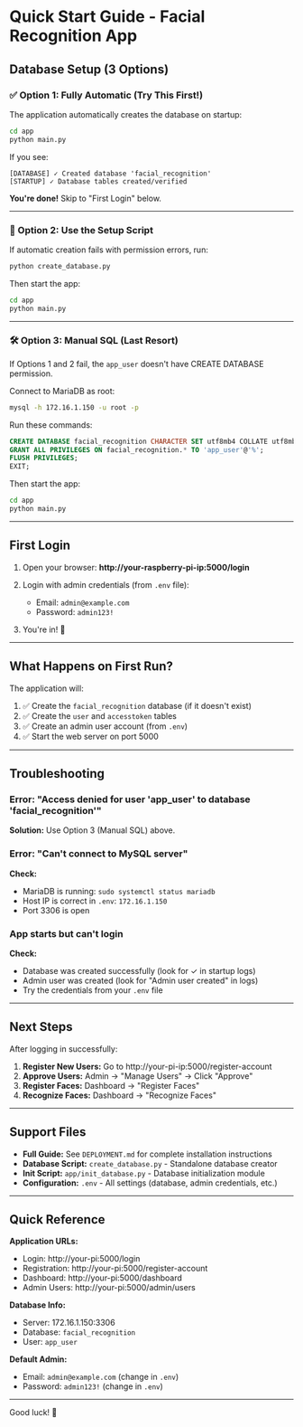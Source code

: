 # Quick Start Guide - Facial Recognition App

## Database Setup (3 Options)

### ✅ Option 1: Fully Automatic (Try This First!)

The application automatically creates the database on startup:

```bash
cd app
python main.py
```

If you see:
```
[DATABASE] ✓ Created database 'facial_recognition'
[STARTUP] ✓ Database tables created/verified
```

**You're done!** Skip to "First Login" below.

---

### 🔧 Option 2: Use the Setup Script

If automatic creation fails with permission errors, run:

```bash
python create_database.py
```

Then start the app:
```bash
cd app
python main.py
```

---

### 🛠️ Option 3: Manual SQL (Last Resort)

If Options 1 and 2 fail, the `app_user` doesn't have CREATE DATABASE permission.

Connect to MariaDB as root:
```bash
mysql -h 172.16.1.150 -u root -p
```

Run these commands:
```sql
CREATE DATABASE facial_recognition CHARACTER SET utf8mb4 COLLATE utf8mb4_unicode_ci;
GRANT ALL PRIVILEGES ON facial_recognition.* TO 'app_user'@'%';
FLUSH PRIVILEGES;
EXIT;
```

Then start the app:
```bash
cd app
python main.py
```

---

## First Login

1. Open your browser: **http://your-raspberry-pi-ip:5000/login**

2. Login with admin credentials (from `.env` file):
   - Email: `admin@example.com`
   - Password: `admin123!`

3. You're in! 🎉

---

## What Happens on First Run?

The application will:
1. ✅ Create the `facial_recognition` database (if it doesn't exist)
2. ✅ Create the `user` and `accesstoken` tables
3. ✅ Create an admin user account (from `.env`)
4. ✅ Start the web server on port 5000

---

## Troubleshooting

### Error: "Access denied for user 'app_user' to database 'facial_recognition'"

**Solution:** Use Option 3 (Manual SQL) above.

### Error: "Can't connect to MySQL server"

**Check:**
- MariaDB is running: `sudo systemctl status mariadb`
- Host IP is correct in `.env`: `172.16.1.150`
- Port 3306 is open

### App starts but can't login

**Check:**
- Database was created successfully (look for ✓ in startup logs)
- Admin user was created (look for "Admin user created" in logs)
- Try the credentials from your `.env` file

---

## Next Steps

After logging in successfully:

1. **Register New Users:** Go to http://your-pi-ip:5000/register-account
2. **Approve Users:** Admin → "Manage Users" → Click "Approve"
3. **Register Faces:** Dashboard → "Register Faces"
4. **Recognize Faces:** Dashboard → "Recognize Faces"

---

## Support Files

- **Full Guide:** See `DEPLOYMENT.md` for complete installation instructions
- **Database Script:** `create_database.py` - Standalone database creator
- **Init Script:** `app/init_database.py` - Database initialization module
- **Configuration:** `.env` - All settings (database, admin credentials, etc.)

---

## Quick Reference

**Application URLs:**
- Login: http://your-pi:5000/login
- Registration: http://your-pi:5000/register-account
- Dashboard: http://your-pi:5000/dashboard
- Admin Users: http://your-pi:5000/admin/users

**Database Info:**
- Server: 172.16.1.150:3306
- Database: `facial_recognition`
- User: `app_user`

**Default Admin:**
- Email: `admin@example.com` (change in `.env`)
- Password: `admin123!` (change in `.env`)

---

Good luck! 🚀
